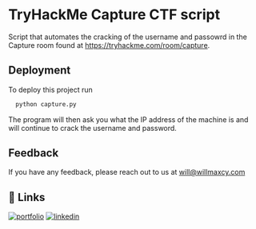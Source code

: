 
# TryHackMe Capture CTF script

Script that automates the cracking of the username and passowrd in the Capture room found at https://tryhackme.com/room/capture.


## Deployment

To deploy this project run

```bash
  python capture.py
```

The program will then ask you what the IP address of the machine is and will continue to crack the username and password.
## Feedback

If you have any feedback, please reach out to us at will@willmaxcy.com


## 🔗 Links
[![portfolio](https://img.shields.io/badge/my_portfolio-000?style=for-the-badge&logo=ko-fi&logoColor=white)](https://willmaxcy.com/)
[![linkedin](https://img.shields.io/badge/linkedin-0A66C2?style=for-the-badge&logo=linkedin&logoColor=white)](https://www.linkedin.com/in/willmaxcy)


